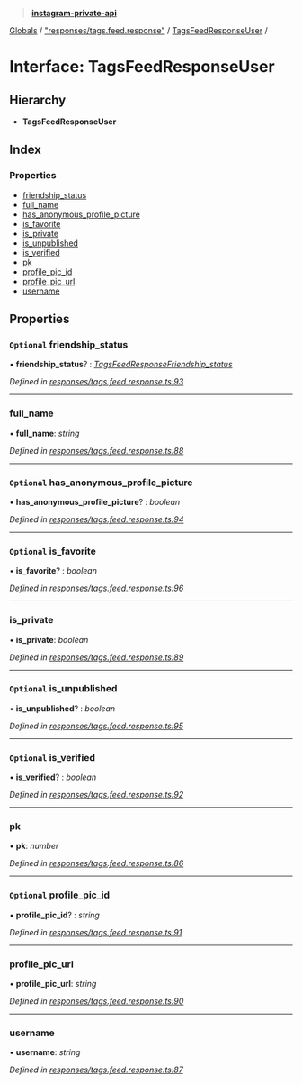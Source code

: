 > **[instagram-private-api](../README.md)**

[Globals](../README.md) / ["responses/tags.feed.response"](../modules/_responses_tags_feed_response_.md) / [TagsFeedResponseUser](_responses_tags_feed_response_.tagsfeedresponseuser.md) /

# Interface: TagsFeedResponseUser

## Hierarchy

* **TagsFeedResponseUser**

## Index

### Properties

* [friendship_status](_responses_tags_feed_response_.tagsfeedresponseuser.md#optional-friendship_status)
* [full_name](_responses_tags_feed_response_.tagsfeedresponseuser.md#full_name)
* [has_anonymous_profile_picture](_responses_tags_feed_response_.tagsfeedresponseuser.md#optional-has_anonymous_profile_picture)
* [is_favorite](_responses_tags_feed_response_.tagsfeedresponseuser.md#optional-is_favorite)
* [is_private](_responses_tags_feed_response_.tagsfeedresponseuser.md#is_private)
* [is_unpublished](_responses_tags_feed_response_.tagsfeedresponseuser.md#optional-is_unpublished)
* [is_verified](_responses_tags_feed_response_.tagsfeedresponseuser.md#optional-is_verified)
* [pk](_responses_tags_feed_response_.tagsfeedresponseuser.md#pk)
* [profile_pic_id](_responses_tags_feed_response_.tagsfeedresponseuser.md#optional-profile_pic_id)
* [profile_pic_url](_responses_tags_feed_response_.tagsfeedresponseuser.md#profile_pic_url)
* [username](_responses_tags_feed_response_.tagsfeedresponseuser.md#username)

## Properties

### `Optional` friendship_status

• **friendship_status**? : *[TagsFeedResponseFriendship_status](_responses_tags_feed_response_.tagsfeedresponsefriendship_status.md)*

*Defined in [responses/tags.feed.response.ts:93](https://github.com/dilame/instagram-private-api/blob/173bc62/src/responses/tags.feed.response.ts#L93)*

___

###  full_name

• **full_name**: *string*

*Defined in [responses/tags.feed.response.ts:88](https://github.com/dilame/instagram-private-api/blob/173bc62/src/responses/tags.feed.response.ts#L88)*

___

### `Optional` has_anonymous_profile_picture

• **has_anonymous_profile_picture**? : *boolean*

*Defined in [responses/tags.feed.response.ts:94](https://github.com/dilame/instagram-private-api/blob/173bc62/src/responses/tags.feed.response.ts#L94)*

___

### `Optional` is_favorite

• **is_favorite**? : *boolean*

*Defined in [responses/tags.feed.response.ts:96](https://github.com/dilame/instagram-private-api/blob/173bc62/src/responses/tags.feed.response.ts#L96)*

___

###  is_private

• **is_private**: *boolean*

*Defined in [responses/tags.feed.response.ts:89](https://github.com/dilame/instagram-private-api/blob/173bc62/src/responses/tags.feed.response.ts#L89)*

___

### `Optional` is_unpublished

• **is_unpublished**? : *boolean*

*Defined in [responses/tags.feed.response.ts:95](https://github.com/dilame/instagram-private-api/blob/173bc62/src/responses/tags.feed.response.ts#L95)*

___

### `Optional` is_verified

• **is_verified**? : *boolean*

*Defined in [responses/tags.feed.response.ts:92](https://github.com/dilame/instagram-private-api/blob/173bc62/src/responses/tags.feed.response.ts#L92)*

___

###  pk

• **pk**: *number*

*Defined in [responses/tags.feed.response.ts:86](https://github.com/dilame/instagram-private-api/blob/173bc62/src/responses/tags.feed.response.ts#L86)*

___

### `Optional` profile_pic_id

• **profile_pic_id**? : *string*

*Defined in [responses/tags.feed.response.ts:91](https://github.com/dilame/instagram-private-api/blob/173bc62/src/responses/tags.feed.response.ts#L91)*

___

###  profile_pic_url

• **profile_pic_url**: *string*

*Defined in [responses/tags.feed.response.ts:90](https://github.com/dilame/instagram-private-api/blob/173bc62/src/responses/tags.feed.response.ts#L90)*

___

###  username

• **username**: *string*

*Defined in [responses/tags.feed.response.ts:87](https://github.com/dilame/instagram-private-api/blob/173bc62/src/responses/tags.feed.response.ts#L87)*